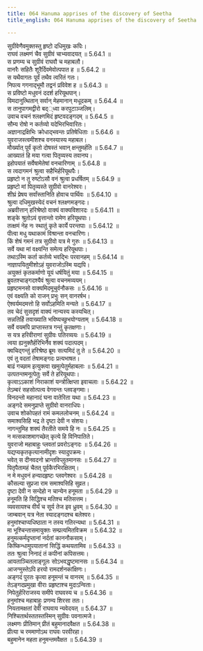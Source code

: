 ```yaml
---
title: 064 Hanuma apprises of the discovery of Seetha
title_english: 064 Hanuma apprises of the discovery of Seetha

---
```

<div class="audioEmbed"  caption="श्रीराम-हरिसीताराममूर्ति-घनपाठिभ्यां वचनम्" src="https://archive.org/download/Ramayana-recitation-Sriram-harisItArAmamUrti-Ghanapaati-v2/Kanda_5/Kanda_5_SK-064-Hanuma_apprises_of_the_discovery_of_Seetha.mp3"></div>

  
सुग्रीवेणैवमुक्तस्तु हृष्टो दधिमुखः कपिः।  
राघवं लक्ष्मणं चैव सुग्रीवं चाभ्यवादयत् ॥ 5.64.1 ॥   
स प्रणम्य च सुग्रीवं राघवौ च महाबलौ।  
वानरैः सहितैः शूरैर्दिवमेवोत्पपात ह ॥ 5.64.2 ॥   
स यथैवागतः पूर्वं तथैव त्वरितं गतः।  
निपत्य गगनाद्भूमौ तद्वनं प्रविवेश ह ॥ 5.64.3 ॥   
स प्रविष्टो मधुवनं ददर्श हरियूथपान्।  
विमदानुत्थितान् सर्वान् मेहमानान् मधूदकम् ॥ 5.64.4 ॥   
स तानुपागमद्वीरो बद््ध्वा करपुटाञ्जलिम्।  
उवाच वचनं श्लक्ष्णमिदं हृष्टवदङ्गदम् ॥ 5.64.5 ॥   
सौम्य रोषो न कर्तव्यो यदेभिरभिवारितः।  
अज्ञानाद्रक्षिभिः क्रोधाद्भवन्तः प्रतिषेधिताः ॥ 5.64.6 ॥   
युवराजस्त्वमीशश्च वनस्यास्य महाबल।  
मौर्ख्यात् पूर्वं कृतो दोषस्तं भवान् क्षन्तुमर्हति ॥ 5.64.7 ॥   
आख्यातं हि मया गत्वा पितृव्यस्य तवानघ।  
इहोपयातं सर्वेषामेतेषां वनचारिणाम् ॥ 5.64.8 ॥   
स त्वदागमनं श्रुत्वा सहैभिर्हरियूथपैः।  
प्रहृष्टो न तु रुष्टोऽसौ वनं श्रुत्वा प्रधर्षितम् ॥ 5.64.9 ॥   
प्रहृष्टो मां पितृव्यस्ते सुग्रीवो वानरेश्वरः।  
शीघ्रं प्रेषय सर्वांस्तानिति होवाच पार्थिवः ॥ 5.64.10 ॥   
श्रुत्वा दधिमुखस्येदं वचनं श्लक्ष्णमङ्गदः।  
अब्रवीत्तान् हरिश्रेष्ठो वाक्यं वाक्यविशारदः ॥ 5.64.11 ॥   
शङ्के श्रुतोऽयं वृत्तान्तो रामेण हरियूथपाः।  
तत्क्षमं नेह नः स्थातुं कृते कार्ये परन्तपाः ॥ 5.64.12 ॥   
पीत्वा मधु यथाकामं विश्रान्ता वनचारिणः।  
किं शेषं गमनं तत्र सुग्रीवो यत्र मे गुरुः ॥ 5.64.13 ॥   
सर्वे यथा मां वक्ष्यन्ति समेत्य हरियूथपाः।  
तथाऽस्मि कर्ता कर्तव्ये भवद्भिः परवानहम् ॥ 5.64.14 ॥   
नाज्ञापयितुमीशोऽहं युवराजोऽस्मि यद्यपि।  
अयुक्तं कृतकर्माणो यूयं धर्षयितुं मया ॥ 5.64.15 ॥   
ब्रुवतश्चाङ्गदश्यैवं श्रुत्वा वचनमव्ययम्।  
प्रहृष्टमनसो वाक्यमिदमूचुर्वनौकसः ॥ 5.64.16 ॥   
एवं वक्ष्यति को राजन् प्रभुः सन् वानरर्षभ।  
ऐश्वर्यमदमत्तो हि सर्वोऽहमिति मन्यते ॥ 5.64.17 ॥   
तव चेदं सुसदृशं वाक्यं नान्यस्य कस्यचित्।  
सन्नतिर्हि तवाख्याति भविष्यच्छुभयोग्यताम् ॥ 5.64.18 ॥   
सर्वे वयमपि प्राप्तास्तत्र गन्तुं कृतक्षणाः।  
स यत्र हरिवीराणां सुग्रीवः पतिरव्ययः ॥ 5.64.19 ॥   
त्वया ह्यनुक्तैर्हरिभिर्नैव शक्यं पदात्पदम्।  
क्वचिद्गन्तुं हरिश्रेष्ठ ब्रूमः सत्यमिदं तु ते ॥ 5.64.20 ॥   
एवं तु वदतां तेषामङ्गदः प्रत्यभाषत।  
बाढं गच्छाम इत्युक्त्वा खमुत्पेतुर्महाबलाः ॥ 5.64.21 ॥   
उत्पतन्तमनूत्पेतुः सर्वे ते हरियूथपाः।  
कृत्वाऽऽकाशं निराकाशं यन्त्रोत्क्षिप्ता इवाचलाः ॥ 5.64.22 ॥   
तेऽम्बरं सहसोत्पत्य वेगवन्तः प्लवङ्गमाः।  
विनदन्तो महानादं घना वातेरिता यथा ॥ 5.64.23 ॥   
अङ्गदे समनुप्राप्ते सुग्रीवो वानराधिपः।  
उवाच शोकोपहतं रामं कमललोचनम् ॥ 5.64.24 ॥   
समाश्वसिहि भद्र ते दृष्टा देवी न संशयः।  
नागन्तुमिह शक्यं तैरतीते समये हि नः ॥ 5.64.25 ॥   
न मत्सकाशमागच्छेत् कृत्ये हि विनिपातिते।  
युवराजो महाबाहुः प्लवतां प्रवरोऽङ्गदः ॥ 5.64.26 ॥   
यद्यप्यकृतकृत्यानामीदृशः स्यादुपक्रमः।  
भवेत् स दीनवदनो भ्रान्तविप्लुतमानसः ॥ 5.64.27 ॥   
पितृपैतामहं चैतत् पूर्वकैरभिरक्षितम्।  
न मे मधुवनं हन्यादहृष्टः प्लवगेश्वरः ॥ 5.64.28 ॥   
कौसल्या सुप्रजा राम समाश्वसिहि सुव्रत।  
दृष्टा देवी न सन्देहो न चान्येन हनूमता ॥ 5.64.29 ॥   
हनूमति हि सिद्धिश्च मतिश्च मतिसत्तम।  
व्यवसायश्च वीर्यं च सूर्य तेज इव ध्रुवम् ॥ 5.64.30 ॥   
जाम्बवान् यत्र नेता स्यादङ्गदश्च बलेश्वरः।  
हनुमांश्चाप्यधिष्ठाता न तस्य गतिरन्यथा ॥ 5.64.31 ॥   
मा भूश्चिन्तासमायुक्तः सम्प्रत्यमितविक्रम ॥ 5.64.32 ॥   
हनुमत्कर्मदृप्तानां नर्दतां काननौकसाम्।  
किष्किन्धामुपयातानां सिद्धिं कथयतामिव ॥ 5.64.33 ॥   
ततः श्रुत्वा निनादं तं कपीनां कपिसत्तमः।  
आयताञ्चितलाङ्गूलः सोऽभवद्धृष्टमानसः ॥ 5.64.34 ॥   
आजग्मुस्तेऽपि हरयो रामदर्शनकांक्षिणः।  
अङ्गदं पुरतः कृत्वा हनूमन्तं च वानरम् ॥ 5.64.35 ॥   
तेऽङ्गदप्रमुखा वीराः प्रहृष्टाश्च मुदाऽन्विताः।  
निपेतुर्हरिराजस्य समीपे राघवस्य च ॥ 5.64.36 ॥   
हनुमांश्च महाबाहुः प्रणम्य शिरसा ततः।  
नियतामक्षतां देवीं राघवाय न्यवेदयत् ॥ 5.64.37 ॥   
निश्चितार्थस्ततस्तस्मिन् सुग्रीवः पवनात्मजे।  
लक्ष्मणः प्रीतिमान् प्रीतं बहुमानादवैक्षत ॥ 5.64.38 ॥   
प्रीत्या च रममाणोऽथ राघवः परवीरहा।  
बहुमानेन महता हनुमन्तमवैक्षत ॥ 5.64.39 ॥   